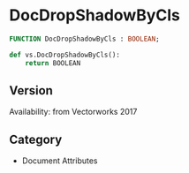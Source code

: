 # DocDropShadowByCls

```pascal
FUNCTION DocDropShadowByCls : BOOLEAN;
```

```python
def vs.DocDropShadowByCls():
    return BOOLEAN
```

## Version
Availability: from Vectorworks 2017

## Category
* Document Attributes

